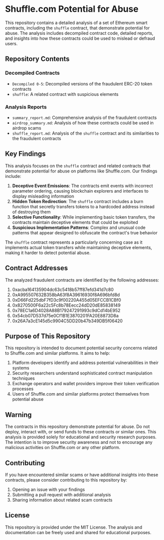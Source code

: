 # Shuffle.com Potential for Abuse

This repository contains a detailed analysis of a set of Ethereum smart contracts, including the `shuffle` contract, that demonstrate potential for abuse. The analysis includes decompiled contract code, detailed reports, and insights into how these contracts could be used to mislead or defraud users.

## Repository Contents

### Decompiled Contracts
- `Decompiled 0-5`: Decompiled versions of the fraudulent ERC-20 token contracts
- `shuffle`: A related contract with suspicious elements

### Analysis Reports
- `summary_report.md`: Comprehensive analysis of the fraudulent contracts
- `airdrop_summary.md`: Analysis of how these contracts could be used in airdrop scams
- `shuffle_report.md`: Analysis of the `shuffle` contract and its similarities to the fraudulent contracts

## Key Findings

This analysis focuses on the `shuffle` contract and related contracts that demonstrate potential for abuse on platforms like Shuffle.com. Our findings include:

1. **Deceptive Event Emissions**: The contracts emit events with incorrect parameter ordering, causing blockchain explorers and interfaces to display misleading information
2. **Hidden Token Redirection**: The `shuffle` contract includes a burn function that secretly transfers tokens to a hardcoded address instead of destroying them
3. **Selective Functionality**: While implementing basic token transfers, the contracts maintain deceptive elements that could be exploited
4. **Suspicious Implementation Patterns**: Complex and unusual code patterns that appear designed to obfuscate the contract's true behavior

The `shuffle` contract represents a particularly concerning case as it implements actual token transfers while maintaining deceptive elements, making it harder to detect potential abuse.

## Contract Addresses

The analyzed fraudulent contracts are identified by the following addresses:

1. 0xacba164135904dc63c5418b57ff87efd341d7c80
2. 0xA995507632B358bA63f8A39616930f8A696bfd8d
3. 0xD66Fd225dbF7fD3c9f00220A455d05EFCCB1CBf0
4. 0x8270500F6a22c5Fc8b78Eecc24dD20dE85838149
5. 0x78EC1a6D4028A88B179247291993c9dCd14bE952
6. 0x54cb07D537d75e0Cf1B1E3870201FA20E8873D8a
7. 0x26A7a3cE145d5c9904C5DD20b47b349DB5f06420

## Purpose of This Repository

This repository is intended to document potential security concerns related to Shuffle.com and similar platforms. It aims to help:

1. Platform developers identify and address potential vulnerabilities in their systems
2. Security researchers understand sophisticated contract manipulation techniques
3. Exchange operators and wallet providers improve their token verification processes
4. Users of Shuffle.com and similar platforms protect themselves from potential abuse

## Warning

The contracts in this repository demonstrate potential for abuse. Do not deploy, interact with, or send funds to these contracts or similar ones. This analysis is provided solely for educational and security research purposes. The intention is to improve security awareness and not to encourage any malicious activities on Shuffle.com or any other platform.

## Contributing

If you have encountered similar scams or have additional insights into these contracts, please consider contributing to this repository by:

1. Opening an issue with your findings
2. Submitting a pull request with additional analysis
3. Sharing information about related scam contracts

## License

This repository is provided under the MIT License. The analysis and documentation can be freely used and shared for educational purposes.
